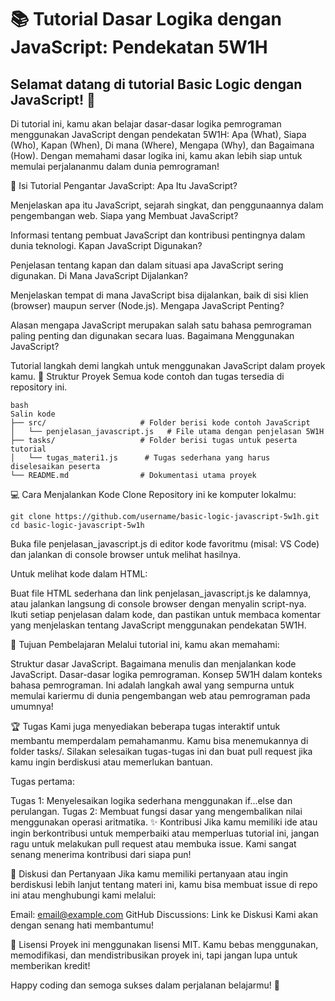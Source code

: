 
# 📚 Tutorial Dasar Logika dengan JavaScript: Pendekatan 5W1H
## Selamat datang di tutorial Basic Logic dengan JavaScript! 🎉

Di tutorial ini, kamu akan belajar dasar-dasar logika pemrograman menggunakan JavaScript dengan pendekatan 5W1H: Apa (What), Siapa (Who), Kapan (When), Di mana (Where), Mengapa (Why), dan Bagaimana (How). Dengan memahami dasar logika ini, kamu akan lebih siap untuk memulai perjalananmu dalam dunia pemrograman!

📝 Isi Tutorial
Pengantar JavaScript: Apa Itu JavaScript?

Menjelaskan apa itu JavaScript, sejarah singkat, dan penggunaannya dalam pengembangan web.
Siapa yang Membuat JavaScript?

Informasi tentang pembuat JavaScript dan kontribusi pentingnya dalam dunia teknologi.
Kapan JavaScript Digunakan?

Penjelasan tentang kapan dan dalam situasi apa JavaScript sering digunakan.
Di Mana JavaScript Dijalankan?

Menjelaskan tempat di mana JavaScript bisa dijalankan, baik di sisi klien (browser) maupun server (Node.js).
Mengapa JavaScript Penting?

Alasan mengapa JavaScript merupakan salah satu bahasa pemrograman paling penting dan digunakan secara luas.
Bagaimana Menggunakan JavaScript?

Tutorial langkah demi langkah untuk menggunakan JavaScript dalam proyek kamu.
📂 Struktur Proyek
Semua kode contoh dan tugas tersedia di repository ini.

```
bash
Salin kode
├── src/                     # Folder berisi kode contoh JavaScript
│   └── penjelasan_javascript.js   # File utama dengan penjelasan 5W1H
├── tasks/                   # Folder berisi tugas untuk peserta tutorial
│   └── tugas_materi1.js      # Tugas sederhana yang harus diselesaikan peserta
└── README.md                # Dokumentasi utama proyek
```

💻 Cara Menjalankan Kode
Clone Repository ini ke komputer lokalmu:

```
git clone https://github.com/username/basic-logic-javascript-5w1h.git
cd basic-logic-javascript-5w1h
```
Buka file penjelasan_javascript.js di editor kode favoritmu (misal: VS Code) dan jalankan di console browser untuk melihat hasilnya.

Untuk melihat kode dalam HTML:

Buat file HTML sederhana dan link penjelasan_javascript.js ke dalamnya, atau jalankan langsung di console browser dengan menyalin script-nya.
Ikuti setiap penjelasan dalam kode, dan pastikan untuk membaca komentar yang menjelaskan tentang JavaScript menggunakan pendekatan 5W1H.

🎯 Tujuan Pembelajaran
Melalui tutorial ini, kamu akan memahami:

Struktur dasar JavaScript.
Bagaimana menulis dan menjalankan kode JavaScript.
Dasar-dasar logika pemrograman.
Konsep 5W1H dalam konteks bahasa pemrograman.
Ini adalah langkah awal yang sempurna untuk memulai kariermu di dunia pengembangan web atau pemrograman pada umumnya!

🏆 Tugas
Kami juga menyediakan beberapa tugas interaktif untuk membantu memperdalam pemahamanmu. Kamu bisa menemukannya di folder tasks/. Silakan selesaikan tugas-tugas ini dan buat pull request jika kamu ingin berdiskusi atau memerlukan bantuan.

Tugas pertama:

Tugas 1: Menyelesaikan logika sederhana menggunakan if...else dan perulangan.
Tugas 2: Membuat fungsi dasar yang mengembalikan nilai menggunakan operasi aritmatika.
✨ Kontribusi
Jika kamu memiliki ide atau ingin berkontribusi untuk memperbaiki atau memperluas tutorial ini, jangan ragu untuk melakukan pull request atau membuka issue. Kami sangat senang menerima kontribusi dari siapa pun!

🤝 Diskusi dan Pertanyaan
Jika kamu memiliki pertanyaan atau ingin berdiskusi lebih lanjut tentang materi ini, kamu bisa membuat issue di repo ini atau menghubungi kami melalui:

Email: email@example.com
GitHub Discussions: Link ke Diskusi
Kami akan dengan senang hati membantumu!

📜 Lisensi
Proyek ini menggunakan lisensi MIT. Kamu bebas menggunakan, memodifikasi, dan mendistribusikan proyek ini, tapi jangan lupa untuk memberikan kredit!

Happy coding dan semoga sukses dalam perjalanan belajarmu! 🚀

